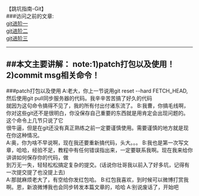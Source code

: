 【跳坑指南-Git】<br>
###访问之前的文章:<br>
[git进阶一](https://github.com/zhuang137/blog/blob/master/git/git%E8%BF%9B%E9%98%B6%E4%B8%80.md)<br>
[git进阶二](https://github.com/zhuang137/blog/blob/master/git/git%E8%BF%9B%E9%98%B6%E4%BA%8C.md)<br>
[git进阶三](https://github.com/zhuang137/blog/blob/master/git/git%E8%BF%9B%E9%98%B6%E4%B8%89.md)<br>

--------
##本文主要讲解：
    note:1)patch打包以及使用！
         2)commit msg相关命令！
----
###patch打包以及使用
    A:老大，你上一节说用git reset --hard FETCH_HEAD,然后使用git pull同步服务器的代码。我辛辛苦苦搞了好久的代码<br>
      就因为这句命令搞得不见了，我的所有付出付诸东流了。
    B:我曹，你搞毛线啊，你对这些git还不是很明白，你没保存自己重要的东西就是用肯定会出现问题的。这个命令上几节只说了它<br>
      很牛逼，但是在git还没有真正熟练之前一定要谨慎使用。需要谨慎的地方就是现在你这种情况。<br>
    A:奥，你为啥不早说啊，现在我还要重新搞代码，头大。。。
    B:我也是第一次写文章，哈哈，经验不足，教程中有任何错误指出来，一定要联系我啊。现在我来给你讲讲如何保存你的代码，做<br>
      到万无一失，轻轻松松搞定复杂的提交。(话说你壮哥我以前入了好多坑，记得有一次提交提了也没提上去)<br>
    A:那就麻烦老大了，有空给你发红包哈。
    B:红包我喜欢，到时候可以微博打赏我啊。恩，新浪微博我也会同步转发本篇文章的，哈哈
    A:别说废话了，开始吧
    
